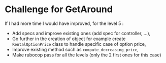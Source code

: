 # Challenge for GetAround

If I had more time I would have improved, for the level 5 :
- Add specs and improve existing ones (add spec for controller, ...),
- Go further in the creation of object for example create `RentalOptionPrice` class to handle specific case of option price,
- Improve existing method such as `compute_decreasing_price`,
- Make rubocop pass for all the levels (only the 2 first ones for this case)


